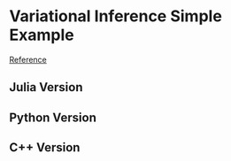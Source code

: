 # Variational Inference Simple Example
[Reference](http://machine-learning.hatenablog.com/entry/2016/01/31/172500)

## Julia Version

## Python Version

## C++ Version
